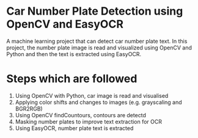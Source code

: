 # Car Number Plate Detection using OpenCV and EasyOCR
A machine learning project that can detect car number plate text. In this project, the number plate image is read and visualized using OpenCV and Python and then the text is extracted using EasyOCR.



# Steps which are followed
1. Using OpenCV with Python, car image is read and visualised
2. Applying color shifts and changes to images (e.g. grayscaling and BGR2RGB)
3. Using OpenCV findCountours, contours are detectd
4. Masking number plates to improve text extraction for OCR
5. Using EasyOCR, number plate text is extracted
